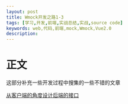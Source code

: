 ```yaml
---
layout: post
title: Wmock开发之路1-3
tags: [学习,开发,前端,实战总结,实战,source code]
keywords: web,代码,前端,mock,Wmock,Vue2.0
description: 
---
```


# 正文

这部分补充一些开发过程中搜集的一些不错的文章

[从客户端的角度设计后端的接口](http://www.jianshu.com/p/35a7b6f5f92e)



